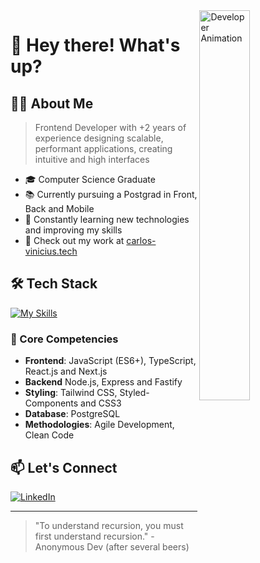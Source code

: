 <img align="right" width="40%" src="https://i.pinimg.com/originals/c6/84/61/c68461b123e0d9e959525e19166cdd15.gif" alt="Developer Animation">

# 👋 Hey there! What's up?  

## 👨‍💻 About Me
> Frontend Developer with +2 years of experience designing scalable, performant applications, creating intuitive and high interfaces

- 🎓 Computer Science Graduate
- 📚 Currently pursuing a Postgrad in Front, Back and Mobile
- 🚀 Constantly learning new technologies and improving my skills
- 💼 Check out my work at [carlos-vinicius.tech](https://carlos-vinicius.tech)

## 🛠️ Tech Stack

[![My Skills](https://skillicons.dev/icons?i=html,css,js,ts,react,vite,nextjs,tailwind,nodejs,postgresql&perline=5)](https://skillicons.dev)

###  🎯 Core Competencies
- **Frontend**: JavaScript (ES6+), TypeScript, React.js and Next.js
- **Backend** Node.js, Express and Fastify
- **Styling**: Tailwind CSS, Styled-Components and CSS3
- **Database**: PostgreSQL
- **Methodologies**: Agile Development, Clean Code

## 📫 Let's Connect
[![LinkedIn](https://img.shields.io/badge/LinkedIn-0077B5?style=for-the-badge&logo=linkedin&logoColor=white)](https://linkedin.com/in/carlos-vinicius-dev)

---

> "To understand recursion, you must first understand recursion." - Anonymous Dev (after several beers)
